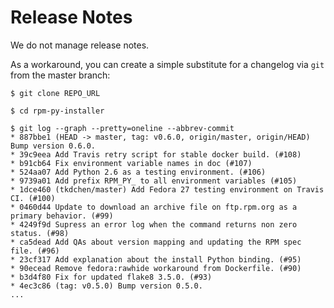 # Release Notes

We do not manage release notes.

As a workaround, you can create a simple substitute for a changelog via `git`
from the master branch:

``` ShellSession
$ git clone REPO_URL

$ cd rpm-py-installer

$ git log --graph --pretty=oneline --abbrev-commit
* 887bbe1 (HEAD -> master, tag: v0.6.0, origin/master, origin/HEAD) Bump version 0.6.0.
* 39c9eea Add Travis retry script for stable docker build. (#108)
* b91cb64 Fix environment variable names in doc (#107)
* 524aa07 Add Python 2.6 as a testing environment. (#106)
* 9739a01 Add prefix RPM_PY_ to all environment variables (#105)
* 1dce460 (tkdchen/master) Add Fedora 27 testing environment on Travis CI. (#100)
* 0460d44 Update to download an archive file on ftp.rpm.org as a primary behavior. (#99)
* 4249f9d Supress an error log when the command returns non zero status. (#98)
* ca5dead Add QAs about version mapping and updating the RPM spec file. (#96)
* 23cf317 Add explanation about the install Python binding. (#95)
* 90ecead Remove fedora:rawhide workaround from Dockerfile. (#90)
* b3d4f80 Fix for updated flake8 3.5.0. (#93)
* 4ec3c86 (tag: v0.5.0) Bump version 0.5.0.
...
```
